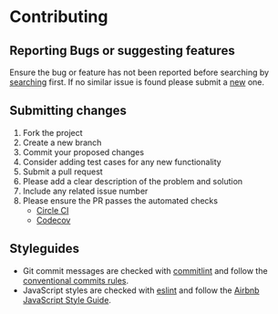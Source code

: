 # Contributing

## Reporting Bugs or suggesting features

Ensure the bug or feature has not been reported before searching by [searching](https://github.com/fernandopasik/generator-startmeup/issues) first.
If no similar issue is found please submit a [new](https://github.com/fernandopasik/generator-startmeup/issues/new/choose) one.

## Submitting changes

1. Fork the project
2. Create a new branch
3. Commit your proposed changes
4. Consider adding test cases for any new functionality
5. Submit a pull request
6. Please add a clear description of the problem and solution
7. Include any related issue number
8. Please ensure the PR passes the automated checks
   - [Circle CI](https://circleci.com/gh/fernandopasik/generator-startmeup)
   - [Codecov](https://codecov.io/gh/fernandopasik/generator-startmeup)

## Styleguides

- Git commit messages are checked with [commitlint](https://github.com/marionebl/commitlint) and follow the [conventional commits rules](https://github.com/marionebl/commitlint/tree/master/@commitlint/config-conventional#rules).
- JavaScript styles are checked with [eslint](https://eslint.org/) and follow the [Airbnb JavaScript Style Guide](https://github.com/airbnb/javascript).
